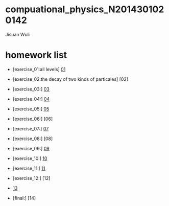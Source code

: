 # compuational_physics_N2014301020142
Jisuan Wuli

# homework list
* [exercise_01:all levels] [01]

* [exercise_02:the decay of two kinds of particales] [02]

* [exercise_03:] [03]

* [exercise_04:] [04]

* [exercise_05:] [05]

* [exercise_06:] [06]

* [exercise_07:] [07]

* [exercise_08:] [08]

* [exercise_09:] [09]

* [exercise_10:] [10]

* [exercise_11:] [11]

* [exercise_12:] [12]
* [13]
* [final:] [14]

[01]:
[02]:
[03]:https://github.com/asyellow/compuational_physics_N2014301020142/blob/master/03.md
[04]:https://github.com/asyellow/compuational_physics_N2014301020142/blob/master/04.md
[05]:
[06]:
[07]:
[08]:
[09]:https://github.com/asyellow/compuational_physics_N2014301020142/blob/master/09.md
[10]:https://github.com/asyellow/compuational_physics_N2014301020142/blob/master/10.md
[11]:
[12]:
[13]:
[14]:
